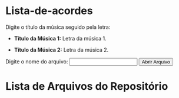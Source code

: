 # Lista-de-acordes

Digite o título da música seguido pela letra:

- **Título da Música 1:**
  Letra da música 1.

- **Título da Música 2:**
  Letra da música 2.

<!-- Adicione mais músicas conforme necessário -->

<!DOCTYPE html>
<html lang="en">
<head>
<meta charset="UTF-8">
<meta name="viewport" content="width=device-width, initial-scale=1.0">
<title>Open File on GitHub Pages</title>
</head>
<body>

<label for="fileInput">Digite o nome do arquivo:</label>
<input type="text" id="fileInput">
<button onclick="openFile()">Abrir Arquivo</button>

<script>
function openFile() {
  var fileName = document.getElementById("fileInput").value;
  // Redirecionar para o arquivo especificado
  window.location.href = fileName;
}
</script>

</body>
</html>

<!DOCTYPE html>
<html lang="en">
<head>
<meta charset="UTF-8">
<meta name="viewport" content="width=device-width, initial-scale=1.0">
<title>Lista de Arquivos do Repositório</title>
</head>
<body>

<h1>Lista de Arquivos do Repositório</h1>

<ul id="fileList">
  <!-- Lista de arquivos será inserida aqui -->
</ul>

<script>
// Configurações
const username = 'felipe-kim';
const repository = 'Lista-de-acordes';

// URL base do GitHub para visualização do arquivo
const githubUrl = `https://github.com/${username}/${repository}/blob/main/`;

// Função para buscar a lista de arquivos
async function fetchFiles() {
  try {
    const response = await fetch(`https://api.github.com/repos/${username}/${repository}/contents`);
    const data = await response.json();
    
    // Limpar a lista de arquivos
    const fileList = document.getElementById('fileList');
    fileList.innerHTML = '';
    
    // Adicionar cada arquivo à lista
    data.forEach(file => {
      const listItem = document.createElement('li');
      const link = document.createElement('a');
      link.textContent = file.name;
      link.href = githubUrl + file.path; // URL completa do arquivo
      listItem.appendChild(link);
      fileList.appendChild(listItem);
    });
  } catch (error) {
    console.error('Erro ao buscar a lista de arquivos:', error);
  }
}

// Chamar a função para buscar a lista de arquivos quando a página carregar
fetchFiles();
</script>

</body>
</html>
